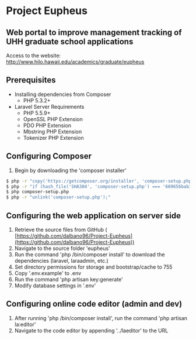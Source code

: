 # Project Eupheus
## Web portal to improve management tracking of UHH graduate school applications
Access to the website: http://www.hilo.hawaii.edu/academics/graduate/eupheus

## **Prerequisites**

- Installing dependencies from Composer
  - PHP 5.3.2+
- Laravel Server Requirements
  - PHP 5.5.9+
  - OpenSSL PHP Extension
  - PDO PHP Extension
  - Mbstring PHP Extension
  - Tokenizer PHP Extension

## **Configuring Composer**

1. Begin by downloading the &#39;composer installer&#39;

```sh
$ php -r "copy('https://getcomposer.org/installer', 'composer-setup.php');"
$ php -r "if (hash_file('SHA384', 'composer-setup.php') === '669656bab3166a7aff8a7506b8cb2d1c292f042046c5a994c43155c0be6190fa0355160742ab2e1c88d40d5be660b410') { echo 'Installer verified'; } else { echo 'Installer corrupt'; unlink('composer-setup.php'); } echo PHP_EOL;"
$ php composer-setup.php
$ php -r "unlink('composer-setup.php');"
```

## **Configuring the web application on server side**

1. Retrieve the source files from GitHub ( [https://github.com/dalbano96/Project-Eupheus](https://github.com/dalbano96/Project-Eupheus))
2. Navigate to the source folder &#39;eupheus&#39;
3. Run the command &#39;php /bin/composer install&#39; to download the dependencies (laravel, laraadmin, etc.)
4. Set directory permissions for storage and bootstrap/cache to 755
5. Copy &#39;.env.example&#39; to .env
6. Run the command &#39;php artisan key:generate&#39;
7. Modify database settings in &#39;.env&#39;

## **Configuring online code editor (admin and dev)**

1. After running &#39;php /bin/composer install&#39;, run the command &#39;php artisan la:editor&#39;
2. Navigate to the code editor by appending &#39;../laeditor&#39; to the URL
